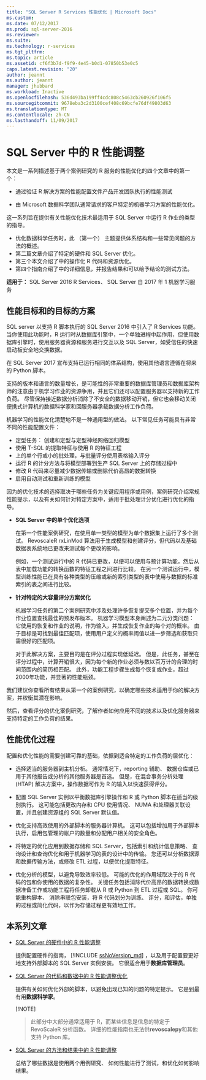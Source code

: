```yaml
---
title: "SQL Server R Services 性能优化 | Microsoft Docs"
ms.custom: 
ms.date: 07/12/2017
ms.prod: sql-server-2016
ms.reviewer: 
ms.suite: 
ms.technology: r-services
ms.tgt_pltfrm: 
ms.topic: article
ms.assetid: cf6f3b7d-f9f9-4e45-b0d1-07850b53e0c5
caps.latest.revision: "20"
author: jeannt
ms.author: jeannt
manager: jhubbard
ms.workload: Inactive
ms.openlocfilehash: 536d493ba199ff4cdc808c5463cb260926f106f5
ms.sourcegitcommit: 9678eba3c2d3100cef408c69bcfe76df49803d63
ms.translationtype: MT
ms.contentlocale: zh-CN
ms.lasthandoff: 11/09/2017
---
```

# <a name="performance-tuning-for-r-in-sql-server"></a>SQL Server 中的 R 性能调整

本文是一系列描述基于两个案例研究的 R 服务的性能优化的四个文章中的第一个：

- 通过验证 R 解决方案的性能配置文件产品开发团队执行的性能测试

- 由 Microsoft 数据科学团队通常请求的客户特定的机器学习方案的性能优化。

这一系列旨在提供有关性能优化技术最适用于 SQL Server 中运行 R 作业的类型的指导。

+ 优化数据科学任务时，此 （第一个） 主题提供体系结构和一些常见问题的方法的概述。
+ 第二篇文章介绍了特定的硬件和 SQL Server 优化。
+ 第三个本文介绍了中的操作化 R 代码和资源优化。
+ 第四个指南介绍了中的详细信息，并报告结果和可以给予结论的测试方法。

**适用于：** SQL Server 2016 R Services、 SQL Server 自 2017 年 1 机器学习服务

## <a name="performance-goals-and-targeted-scenarios"></a>性能目标和的目标的方案

SQL server 以支持 R 脚本执行的 SQL Server 2016 中引入了 R Services 功能。 当你使用此功能时，R 运行时从数据库引擎中，一个单独进程中起作用，但使用数据库引擎时，使用服务器资源和服务进行交互以及 SQL Server，如受信任的快速启动板安全地交换数据。

在 SQL Server 2017 宣布支持已运行相同的体系结构，使用其他语言遵循在将来的 Python 脚本。

支持的版本和语言的数量增长，是可能性的非常重要的数据库管理员和数据库架构师的注意由于机学习作业的资源争用，并且它们还可以配置服务器以支持新的工作负荷。 尽管保持接近数据分析消除了不安全的数据移动开销，但它也会移动关闭便携式计算机的数据科学家和回服务器承载数据分析工作负荷。

机器学习的性能优化清楚地不是一种通用型的做法。 以下常见任务可能具有非常不同的性能配置文件：

- 定型任务： 创建和定型与定型神经网络回归模型
- 使用 T-SQL 的提取特征与使用 R 的特征工程
- 上的单个行或小的批处理，与批量评分使用表格输入评分
- 运行 R 的计分方法与将模型部署到生产 SQL Server 上的存储过程中
- 修改 R 代码来尽量减少数据传输或删除代价高昂的数据转换
- 启用自动测试和重新训练的模型

因为的优化技术的选择取决于哪些任务为关键应用程序或用例，案例研究介绍常规性能提示，以及有关如何针对特定方案中，适用于批处理计分优化进行优化的指导。

+ **SQL Server 中的单个优化选项**

    在第一个性能案例研究，在使用单一类型的模型为单个数据集上运行了多个测试。 RevoscaleR rxLinMod 算法用于生成模型和创建评分，但代码以及基础数据表系统地已更改来测试每个更改的影响。

    例如，一个测试运行中的 R 代码已更改，以便可以使用与预计算功能，然后从表中加载功能的转换函数的特征工程之间进行比较。 在另一个测试运行中，模型训练性能已在具有各种类型的压缩或新的索引类型的表中使用与数据的标准索引的表之间进行比较。

+ **针对特定的大容量评分方案优化**

    机器学习任务的第二个案例研究中涉及处理许多恢复提交多个位置，并为每个作业位置查找最佳的预发布版本。 机器学习模型本身阐述为二元分类问题： 它使用的恢复和作业的说明，作为输入，并生成恢复作业的每个对的概率。 由于目标是可找到最佳匹配项，使用用户定义的概率阈值以进一步筛选和获取只需很好的匹配项。

    对于此解决方案，主要目的是在评分过程实现低延迟。 但是，此任务，甚至在评分过程中，计算开销很大，因为每个新的作业必须与数以百万计的合理的时间范围内的简历相匹配。 此外，功能工程步骤生成每个恢复或作业，超过 2000年功能，并显著的性能瓶颈。

我们建议你查看所有结果从第一个的案例研究，以确定哪些技术适用于你的解决方案，并权衡其潜在影响。

然后，查看评分的优化案例研究，了解作者如何应用不同的技术以及优化服务器来支持特定的工作负荷的结果。

## <a name="performance-optimization-process"></a>性能优化过程

配置和优化性能的需要创建可靠的基础，依据到适合特定的工作负荷的层优化：

- 选择适当的服务器到主机分析。 通常情况下，reporting 辅助、 数据仓库或已用于其他报告或分析的其他服务器是首选。 但是，在混合事务分析处理 (HTAP) 解决方案中，操作数据可作为 R 的输入以快速获得评分。

- 配置 SQL Server 实例以平衡数据库引擎操作和 R 或 Python 脚本在适当的级别执行。 这可能包括更改内存和 CPU 使用情况、 NUMA 和处理器关联设置，并且创建资源组的 SQL Server 默认值。

- 优化支持高效使用的外部脚本的服务器计算机。 这可以包括增加用于外部脚本执行，启用包管理的帐户的数量和分配用户相关的安全角色。

- 将特定的优化应用到数据存储和 SQL Server，包括索引和统计信息策略、 查询设计和查询优化和用于机器学习的表的设计中的传输。 您还可以分析数据源和数据传输方法，或修改 ETL 过程，以便优化提取特征。

- 优化分析的模型，以避免导致效率较低。 可能的优化的作用域取决于的 R 代码的包和你使用的数据的复杂性。 关键任务包括消除代价高昂的数据转换或数据准备工作或功能工程将任务卸载从 R 或 Python 到 ETL 过程或 SQL。 你可能重构脚本、 消除串联包安装，将 R 代码划分为训练、 评分，和评估，单独的过程或简化代码，以作为存储过程更有效地工作。

## <a name="articles-in-this-series"></a>本系列文章

+ [SQL Server 的硬件中的 R 性能调整](..\r\sql-server-configuration-r-services.md)

    提供配置硬件的指南， [!INCLUDE [ssNoVersion_md](..\..\includes\ssnoversion-md.md)] ，以及用于配置要更好地支持外部脚本的 SQL Server 实例安装。 它很适合用于**数据库管理员**。

+ [SQL Server 的代码和数据中的 R 性能调整优化](..\r\r-and-data-optimization-r-services.md)

    提供有关如何优化外部的脚本，以避免出现已知的问题的特定提示。 它是到最有用**数据科学家**。

    [!NOTE]
    > 此部分中大部分通常适用于 R，而某些信息是信息的特定于 RevoScaleR 分析函数。 详细的性能指南也无法供**revoscalepy**和其他支持 Python 库。

+ [SQL Server 的方法和结果中的 R 性能调整](..\r\performance-case-study-r-services.md)

    总结了哪些数据是使用两个用例研究、 如何性能进行了测试，和优化如何影响结果。
